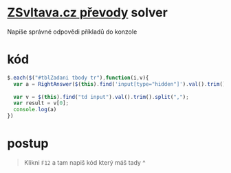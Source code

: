 # [ZSvltava.cz převody](http://www.zsvltava.cz/fyzika/prevody) solver
Napíše správné odpovědi příkladů do konzole

# kód
```js
$.each($("#tblZadani tbody tr"),function(i,v){        
  var a = RightAnswer($(this).find('input[type="hidden"]').val().trim());
   
  var v = $(this).find("td input").val().trim().split(",");
  var result = v[0];
  console.log(a)
})
```

# postup
> Klikni `F12` a tam napiš kód který máš tady ^
